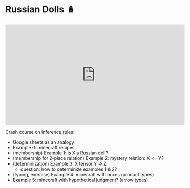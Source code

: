 # Russian Dolls 🪆

<iframe width="560" height="315" src="https://www.youtube.com/embed/eVBzfB5vHzs?si=2V82Q71sOsoq_scC" title="YouTube video player" frameborder="0" allow="accelerometer; autoplay; clipboard-write; encrypted-media; gyroscope; picture-in-picture; web-share" referrerpolicy="strict-origin-when-cross-origin" allowfullscreen></iframe>

Crash course on inference rules:
- Google sheets as an analogy
- Example 0: minecraft recipes
- (membership) Example 1: is X a Russian doll?
- (membership for 2-place relation) Example 2: mystery relation: X <= Y?
- (determinization) Example 3: X tensor Y => Z
  - question: how to determinize examples 1 & 2?
- (typing, exercise) Example 4: minecraft with boxes (product types)
- Example 5: minecraft with hypothetical judgment? (arrow types)
